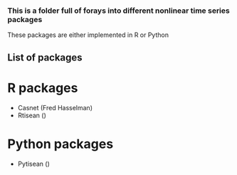 ### This is a folder full of forays into different nonlinear time series packages
These packages are either implemented in R or Python

## List of packages  
# R packages
- Casnet (Fred Hasselman)
- Rtisean ()
# Python packages
- Pytisean ()
